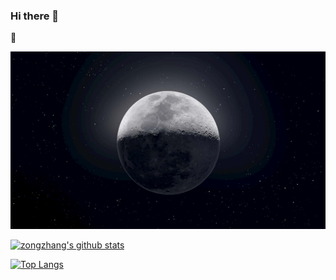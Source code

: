 ### Hi there 👋 

🔭

![Alt text](https://raw.githubusercontent.com/zongzhang/zongzhang/master/images/moon.jpg)

[![zongzhang's github stats](https://github-readme-stats.vercel.app/api?username=zongzhang&theme=bear&show_icons=true)](https://github.com/anuraghazra/github-readme-stats)

[![Top Langs](https://github-readme-stats.vercel.app/api/top-langs/?username=zongzhang&layout=compact&theme=bear)](https://github.com/anuraghazra/github-readme-stats)

<!--
**zongzhang/zongzhang** is a ✨ _special_ ✨ repository because its `README.md` (this file) appears on your GitHub profile.

Here are some ideas to get you started:

- 🔭 I’m currently working on ...
- 🌱 I’m currently learning ...
- 👯 I’m looking to collaborate on ...
- 🤔 I’m looking for help with ...
- 💬 Ask me about ...
- 📫 How to reach me: ...
- 😄 Pronouns: ...
- ⚡ Fun fact: ...
-->
